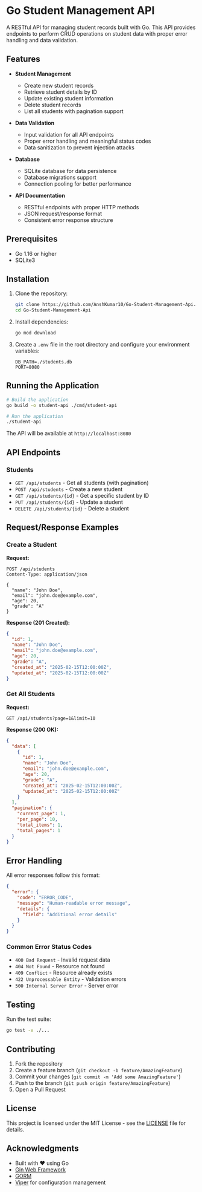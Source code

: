 # Go Student Management API

A RESTful API for managing student records built with Go. This API provides endpoints to perform CRUD operations on student data with proper error handling and data validation.

## Features

- **Student Management**
  - Create new student records
  - Retrieve student details by ID
  - Update existing student information
  - Delete student records
  - List all students with pagination support

- **Data Validation**
  - Input validation for all API endpoints
  - Proper error handling and meaningful status codes
  - Data sanitization to prevent injection attacks

- **Database**
  - SQLite database for data persistence
  - Database migrations support
  - Connection pooling for better performance

- **API Documentation**
  - RESTful endpoints with proper HTTP methods
  - JSON request/response format
  - Consistent error response structure

## Prerequisites

- Go 1.16 or higher
- SQLite3

## Installation

1. Clone the repository:
   ```bash
   git clone https://github.com/AnshKumar10/Go-Student-Management-Api.git
   cd Go-Student-Management-Api
   ```

2. Install dependencies:
   ```bash
   go mod download
   ```

3. Create a `.env` file in the root directory and configure your environment variables:
   ```
   DB_PATH=./students.db
   PORT=8080
   ```

## Running the Application

```bash
# Build the application
go build -o student-api ./cmd/student-api

# Run the application
./student-api
```

The API will be available at `http://localhost:8080`

## API Endpoints

### Students

- `GET /api/students` - Get all students (with pagination)
- `POST /api/students` - Create a new student
- `GET /api/students/{id}` - Get a specific student by ID
- `PUT /api/students/{id}` - Update a student
- `DELETE /api/students/{id}` - Delete a student

## Request/Response Examples

### Create a Student

**Request:**
```http
POST /api/students
Content-Type: application/json

{
  "name": "John Doe",
  "email": "john.doe@example.com",
  "age": 20,
  "grade": "A"
}
```

**Response (201 Created):**
```json
{
  "id": 1,
  "name": "John Doe",
  "email": "john.doe@example.com",
  "age": 20,
  "grade": "A",
  "created_at": "2025-02-15T12:00:00Z",
  "updated_at": "2025-02-15T12:00:00Z"
}
```

### Get All Students

**Request:**
```http
GET /api/students?page=1&limit=10
```

**Response (200 OK):**
```json
{
  "data": [
    {
      "id": 1,
      "name": "John Doe",
      "email": "john.doe@example.com",
      "age": 20,
      "grade": "A",
      "created_at": "2025-02-15T12:00:00Z",
      "updated_at": "2025-02-15T12:00:00Z"
    }
  ],
  "pagination": {
    "current_page": 1,
    "per_page": 10,
    "total_items": 1,
    "total_pages": 1
  }
}
```

## Error Handling

All error responses follow this format:

```json
{
  "error": {
    "code": "ERROR_CODE",
    "message": "Human-readable error message",
    "details": {
      "field": "Additional error details"
    }
  }
}
```

### Common Error Status Codes

- `400 Bad Request` - Invalid request data
- `404 Not Found` - Resource not found
- `409 Conflict` - Resource already exists
- `422 Unprocessable Entity` - Validation errors
- `500 Internal Server Error` - Server error

## Testing

Run the test suite:

```bash
go test -v ./...
```

## Contributing

1. Fork the repository
2. Create a feature branch (`git checkout -b feature/AmazingFeature`)
3. Commit your changes (`git commit -m 'Add some AmazingFeature'`)
4. Push to the branch (`git push origin feature/AmazingFeature`)
5. Open a Pull Request

## License

This project is licensed under the MIT License - see the [LICENSE](LICENSE) file for details.

## Acknowledgments

- Built with ❤️ using Go
- [Gin Web Framework](https://github.com/gin-gonic/gin)
- [GORM](https://gorm.io/)
- [Viper](https://github.com/spf13/viper) for configuration management
